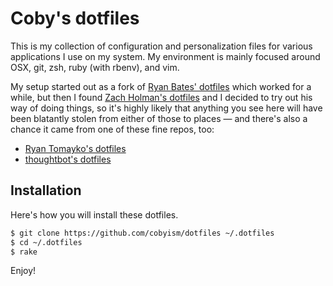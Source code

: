 # Coby's dotfiles

This is my collection of configuration and personalization files for
various applications I use on my system. My environment is mainly focused
around OSX, git, zsh, ruby (with rbenv), and vim.

My setup started out as a fork of [Ryan Bates' dotfiles](https://github.com/ryanb/dotfiles)
which worked for a while, but then I found [Zach Holman's dotfiles](https://github.com/holman/dotfiles)
and I decided to try out his way of doing things, so it's highly likely
that anything you see here will have been blatantly stolen from either of
those to places — and there's also a chance it came from one of these fine
repos, too:

- [Ryan Tomayko's dotfiles](https://github.com/rtomayko/dotfiles)
- [thoughtbot's dotfiles](https://github.com/thoughtbot/dotfiles)

## Installation

Here's how you will install these dotfiles.

```sh
$ git clone https://github.com/cobyism/dotfiles ~/.dotfiles
$ cd ~/.dotfiles
$ rake
```

Enjoy!
